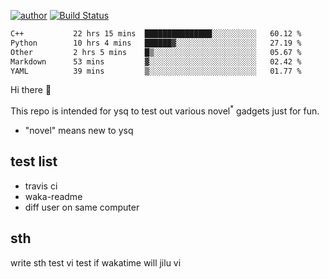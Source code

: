 [![author](https://img.shields.io/badge/author-ysq-green)](https://github.com/Yang-Shiqin)
[![Build Status](https://app.travis-ci.com/Yang-Shiqin/testall.svg?branch=main)](https://app.travis-ci.com/Yang-Shiqin/testall)

<!--START_SECTION:waka-->

```txt
C++           22 hrs 15 mins  ███████████████░░░░░░░░░░   60.12 %
Python        10 hrs 4 mins   ██████▓░░░░░░░░░░░░░░░░░░   27.19 %
Other         2 hrs 5 mins    █▒░░░░░░░░░░░░░░░░░░░░░░░   05.67 %
Markdown      53 mins         ▓░░░░░░░░░░░░░░░░░░░░░░░░   02.42 %
YAML          39 mins         ▒░░░░░░░░░░░░░░░░░░░░░░░░   01.77 %
```

<!--END_SECTION:waka-->

Hi there 👋

This repo is intended for ysq to test out various novel<sup>*</sup> gadgets just for fun.

- "novel" means new to ysq

## test list
- travis ci
- waka-readme
- diff user on same computer

## sth
write sth
test vi
test if wakatime will jilu vi

